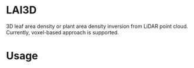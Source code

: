 # LAI3D
3D leaf area density or plant area density inversion from LiDAR point cloud.
Currently, voxel-based approach is supported.

# Usage